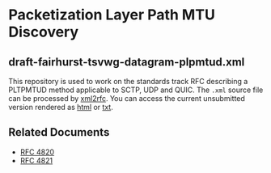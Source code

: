 # Packetization Layer Path MTU Discovery

## draft-fairhurst-tsvwg-datagram-plpmtud.xml
This repository is used to work on the standards track RFC describing
a PLTPMTUD method applicable to SCTP, UDP and QUIC.
The `.xml` source file can be processed by [xml2rfc](http://xml2rfc.tools.ietf.org).
You can access the current unsubmitted version rendered as [html](http://xml2rfc.ietf.org/cgi-bin/xml2rfc.cgi?input=&url=https%3A%2F%2Fraw.githubusercontent.com%2Fnplab%2Fplpmtud%2Fmaster%2Fdraft-fairhurst-tsvwg-datagram-plpmtud.xml&modeAsFormat=html%2Fascii&type=towindow&Submit=Submit) or [txt](http://xml2rfc.ietf.org/cgi-bin/xml2rfc.cgi?input=&url=https%3A%2F%2Fraw.githubusercontent.com%2Fnplab%2Fplpmtud%2Fmaster%2Fdraft-fairhurst-tsvwg-datagram-plpmtud.xml&modeAsFormat=txt%2Fascii&type=towindow&Submit=Submit).

## Related Documents
* [RFC 4820](https://tools.ietf.org/html/rfc4820)
* [RFC 4821](https://tools.ietf.org/html/rfc4821)

